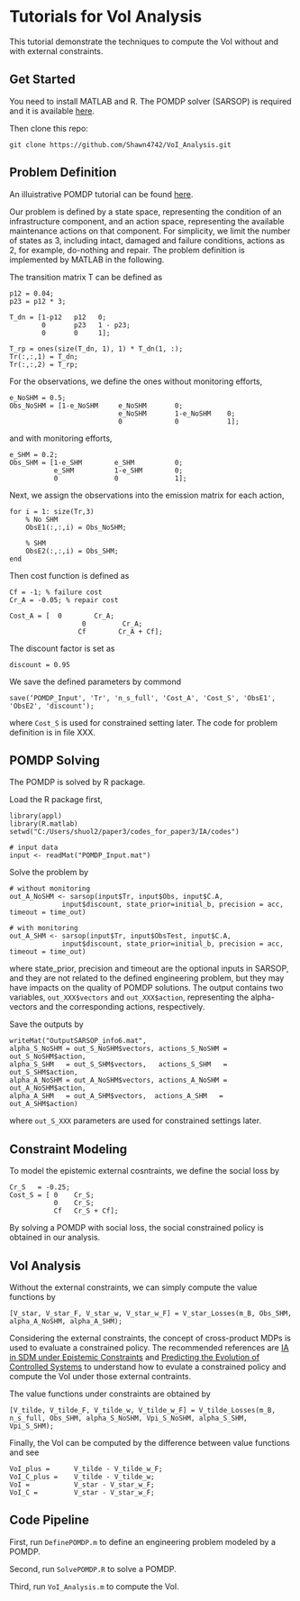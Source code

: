 # Tutorials for VoI Analysis
This tutorial demonstrate the techniques to compute the VoI without and with external constraints.


## Get Started

You need to install MATLAB and R. The POMDP solver (SARSOP) is required and it is available [here](https://github.com/boettiger-lab/sarsop).

Then clone this repo:

```
git clone https://github.com/Shawn4742/VoI_Analysis.git
```

## Problem Definition
An illuistrative POMDP tutorial can be found [here](http://www.pomdp.org/tutorial/). 

Our problem is defined by a state space, representing the condition of an infrastructure component, and an action space, representing the available maintenance actions on that component. For simplicity, we limit the number of states as 3, including intact, damaged and failure conditions, actions as 2, for example, do-nothing and repair. The problem definition is implemented by MATLAB in the following.

The transition matrix T can be defined as

```
p12 = 0.04;
p23 = p12 * 3;

T_dn = [1-p12   p12   0;
        0       p23   1 - p23;
        0       0     1];   
    
T_rp = ones(size(T_dn, 1), 1) * T_dn(1, :);
Tr(:,:,1) = T_dn; 
Tr(:,:,2) = T_rp; 
```

For the observations, we define the ones without monitoring efforts, 

```
e_NoSHM = 0.5;
Obs_NoSHM = [1-e_NoSHM     e_NoSHM       0;
                           e_NoSHM       1-e_NoSHM    0;
                           0             0            1];
```

and with monitoring efforts,

```
e_SHM = 0.2;
Obs_SHM = [1-e_SHM        e_SHM          0;
           e_SHM          1-e_SHM        0;
           0              0              1];
```

Next, we assign the observations into the emission matrix for each action,

```
for i = 1: size(Tr,3)
    % No SHM
    ObsE1(:,:,i) = Obs_NoSHM;
    
    % SHM
    ObsE2(:,:,i) = Obs_SHM;
end
```

Then cost function is defined as

```
Cf = -1; % failure cost
Cr_A = -0.05; % repair cost

Cost_A = [  0        Cr_A;
                  0         Cr_A;
                 Cf        Cr_A + Cf];
```

The discount factor is set as

```
discount = 0.95
```

We save the defined parameters by commond

```
save(‘POMDP_Input', 'Tr', 'n_s_full', 'Cost_A', 'Cost_S', 'ObsE1', 'ObsE2', 'discount');
```
where `Cost_S` is used for constrained setting later. The code for problem definition is in file XXX.

## POMDP Solving
The POMDP is solved by R package. 

Load the R package first,

```
library(appl)
library(R.matlab)
setwd("C:/Users/shuol2/paper3/codes_for_paper3/IA/codes")

# input data
input <- readMat("POMDP_Input.mat")
```

Solve the problem by 

```
# without monitoring
out_A_NoSHM <- sarsop(input$Tr, input$Obs, input$C.A,
	         input$discount, state_prior=initial_b, precision = acc, timeout = time_out)

# with monitoring
out_A_SHM <- sarsop(input$Tr, input$ObsTest, input$C.A,
	         input$discount, state_prior=initial_b, precision = acc, timeout = time_out)
```

where state_prior, precision and timeout are the optional inputs in SARSOP, and they are not related to the defined engineering problem, but they may have impacts on the quality of POMDP solutions. The output contains two variables, `out_XXX$vectors` and `out_XXX$action`, representing the alpha-vectors and the corresponding actions, respectively.

Save the outputs by

```
writeMat("OutputSARSOP_info6.mat", 
alpha_S_NoSHM = out_S_NoSHM$vectors, actions_S_NoSHM = out_S_NoSHM$action, 
alpha_S_SHM   = out_S_SHM$vectors,   actions_S_SHM   = out_S_SHM$action,
alpha_A_NoSHM = out_A_NoSHM$vectors, actions_A_NoSHM = out_A_NoSHM$action, 
alpha_A_SHM   = out_A_SHM$vectors,  actions_A_SHM   = out_A_SHM$action)
```
where `out_S_XXX` parameters are used for constrained settings later. 

## Constraint Modeling
To model the epistemic external cosntraints, we define the social loss by

```
Cr_S   = -0.25;
Cost_S = [ 0 	Cr_S;
           0 	Cr_S;
           Cf 	Cr_S + Cf];
```
By solving a POMDP with social loss, the social constrained policy is obtained in our analysis.


## VoI Analysis
Without the external constraints, we can simply compute the value functions by

```
[V_star, V_star_F, V_star_w, V_star_w_F] = V_star_Losses(m_B, Obs_SHM, alpha_A_NoSHM, alpha_A_SHM);
```


Considering the external constraints, the concept of cross-product MDPs is used to evaluate a constrained policy. The recommended references are [IA in SDM under Epistemic Constraints](https://arxiv.org/abs/2106.04984) and [Predicting the Evolution of Controlled Systems](https://ieeexplore.ieee.org/document/9406117) to understand how to evulate a constrained policy and compute the VoI under those external contraints.

The value functions under constraints are obtained by

```
[V_tilde, V_tilde_F, V_tilde_w, V_tilde_w_F] = V_tilde_Losses(m_B, n_s_full, Obs_SHM, alpha_S_NoSHM, Vpi_S_NoSHM, alpha_S_SHM, Vpi_S_SHM);
```

Finally, the VoI can be computed by the difference between value functions and see

```
VoI_plus =      V_tilde - V_tilde_w_F;
VoI_C_plus =    V_tilde - V_tilde_w;
VoI =           V_star - V_star_w_F;
VoI_C =         V_star - V_star_w_F;
```


## Code Pipeline
First, run `DefinePOMDP.m` to define an engineering problem modeled by a POMDP.

Second, run `SolvePOMDP.R` to solve a POMDP.

Third, run `VoI_Analysis.m` to compute the VoI.

